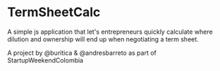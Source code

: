 # TermSheetCalc
A simple js application that let's entrepreneurs quickly calculate where dilution and ownership will end up when negotiating a term sheet. 

A project by @buritica & @andresbarreto as part of StartupWeekendColombia
